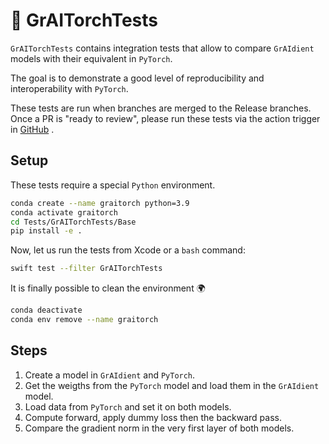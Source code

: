 # 👷 GrAITorchTests

`GrAITorchTests` contains integration tests that allow to compare `GrAIdient` models 
with their equivalent in `PyTorch`.

The goal is to demonstrate a good level of reproducibility and 
interoperability with `PyTorch`.

These tests are run when branches are merged to the Release branches.
Once a PR is "ready to review", please run these tests via the action trigger 
in [GitHub](https://github.com/owkin/GrAIdient/actions) .

## Setup

These tests require a special `Python` environment. 

```bash
conda create --name graitorch python=3.9
conda activate graitorch
cd Tests/GrAITorchTests/Base
pip install -e .
```

Now, let us run the tests from Xcode or a `bash` command:

```bash
swift test --filter GrAITorchTests
```

It is finally possible to clean the environment 🌍

```bash     
conda deactivate
conda env remove --name graitorch
```

## Steps 

1. Create a model in `GrAIdient` and `PyTorch`.
1. Get the weigths from the `PyTorch` model and load them  in the `GrAIdient` model.
1. Load data from `PyTorch` and set it on both models.
1. Compute forward, apply dummy loss then the backward pass.
1. Compare the gradient norm in the very first layer of both models.
